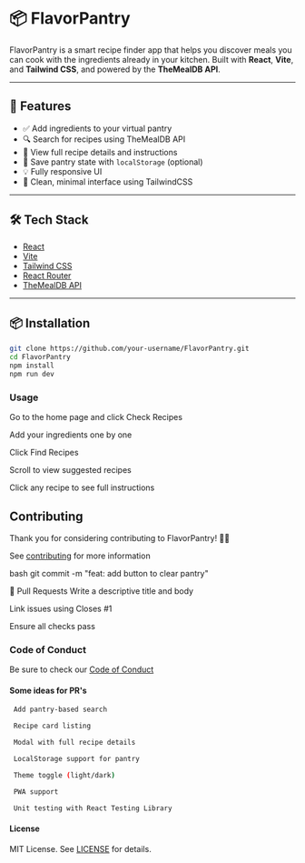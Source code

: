 # 📦 FlavorPantry

FlavorPantry is a smart recipe finder app that helps you discover meals you can cook with the ingredients already in your kitchen. Built with **React**, **Vite**, and **Tailwind CSS**, and powered by the **TheMealDB API**.

---

## 🚀 Features

- ✅ Add ingredients to your virtual pantry
- 🔍 Search for recipes using TheMealDB API
- 📖 View full recipe details and instructions
- 💾 Save pantry state with `localStorage` (optional)
- 💡 Fully responsive UI
- 💬 Clean, minimal interface using TailwindCSS

---

## 🛠️ Tech Stack

- [React](https://reactjs.org/)
- [Vite](https://vitejs.dev/)
- [Tailwind CSS](https://tailwindcss.com/)
- [React Router](https://reactrouter.com/)
- [TheMealDB API](https://www.themealdb.com/)

---

## 📦 Installation

```bash
git clone https://github.com/your-username/FlavorPantry.git
cd FlavorPantry
npm install
npm run dev
```

### Usage
Go to the home page and click Check Recipes

Add your ingredients one by one

Click Find Recipes

Scroll to view suggested recipes

Click any recipe to see full instructions


## Contributing
Thank you for considering contributing to FlavorPantry! 🥦🍅

See [contributing](CONTRIBUTING.md) for more information



bash
git commit -m "feat: add button to clear pantry"

📢 Pull Requests
Write a descriptive title and body

Link issues using Closes #1

Ensure all checks pass

### Code of Conduct
Be sure to check our [Code of Conduct](CODE_OF_CONDUCT.md)


#### Some ideas for PR's 
```bash
 Add pantry-based search

 Recipe card listing

 Modal with full recipe details

 LocalStorage support for pantry

 Theme toggle (light/dark)

 PWA support

 Unit testing with React Testing Library
```

#### License
MIT License. See [LICENSE](LICENSE) for details.

